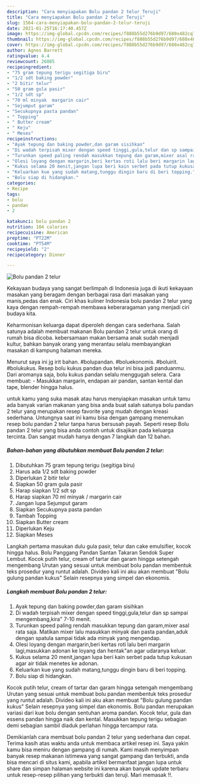 ```yaml
---
description: "Cara menyiapakan Bolu pandan 2 telur Teruji"
title: "Cara menyiapakan Bolu pandan 2 telur Teruji"
slug: 1564-cara-menyiapakan-bolu-pandan-2-telur-teruji
date: 2021-01-25T16:17:40.457Z
image: https://img-global.cpcdn.com/recipes/f888b55d276b9d97/680x482cq70/bolu-pandan-2-telur-foto-resep-utama.jpg
thumbnail: https://img-global.cpcdn.com/recipes/f888b55d276b9d97/680x482cq70/bolu-pandan-2-telur-foto-resep-utama.jpg
cover: https://img-global.cpcdn.com/recipes/f888b55d276b9d97/680x482cq70/bolu-pandan-2-telur-foto-resep-utama.jpg
author: Agnes Barrett
ratingvalue: 4.4
reviewcount: 26085
recipeingredient:
- "75 gram tepung terigu segitiga biru"
- "1/2 sdt baking powder"
- "2 bitir telur"
- "50 gram gula pasir"
- "1/2 sdt sp"
- "70 ml minyak  margarin cair"
- "Sejumput garam"
- "Secukupnya pasta pandan"
- " Topping"
- " Butter cream"
- " Keju"
- " Meses"
recipeinstructions:
- "Ayak tepung dan baking powder,dan garam sisihkan"
- "Di wadah terpisah mixer dengan speed tinggi,gula,telur dan sp sampai mengembang,kira&#34; 7-10 menit."
- "Turunkan speed paling rendah masukkan tepung dan garam,mixer asal rata saja. Matikan mixer lalu masukkan minyak dan pasta pandan,aduk dengan spatula sampai tidak ada minyak yang mengendap."
- "Olesi loyang dengan margarin,beri kertas roti lalu beri margarin lagi,masukkan adonan ke loyang dan hentak&#34;an agar udaranya keluar."
- "Kukus selama 20 menit,jangan lupa beri kain serbet pada tutup kukusan agar air tidak menetes ke adonan."
- "Keluarkan kue yang sudah matang,tunggu dingin baru di beri topping."
- "Bolu siap di hidangkan."
categories:
- Recipe
tags:
- bolu
- pandan
- 2

katakunci: bolu pandan 2 
nutrition: 104 calories
recipecuisine: American
preptime: "PT22M"
cooktime: "PT54M"
recipeyield: "2"
recipecategory: Dinner

---
```



![Bolu pandan 2 telur](https://img-global.cpcdn.com/recipes/f888b55d276b9d97/680x482cq70/bolu-pandan-2-telur-foto-resep-utama.jpg)

Kekayaan budaya yang sangat berlimpah di Indonesia juga di ikuti kekayaan masakan yang beragam dengan berbagai rasa dari masakan yang manis,pedas dan enak. Ciri khas kuliner Indonesia bolu pandan 2 telur yang kaya dengan rempah-rempah membawa keberaragaman yang menjadi ciri budaya kita.


Keharmonisan keluarga dapat diperoleh dengan cara sederhana. Salah satunya adalah membuat makanan Bolu pandan 2 telur untuk orang di rumah bisa dicoba. kebersamaan makan bersama anak sudah menjadi kultur, bahkan banyak orang yang merantau selalu membayangkan masakan di kampung halaman mereka.

Menurut saya ini jg irit bahan. #bolupandan. #boluekonomis. #boluirit. #bolukukus. Resep bolu kukus pandan dua telur ini bisa jadi panduanmu. Dari aromanya saja, bolu kukus pandan selalu menggugah selera. Cara membuat: - Masukkan margarin, endapan air pandan, santan kental dan tape, blender hingga halus.

untuk kamu yang suka masak atau harus menyiapkan masakan untuk tamu ada banyak varian makanan yang bisa anda buat salah satunya bolu pandan 2 telur yang merupakan resep favorite yang mudah dengan kreasi sederhana. Untungnya saat ini kamu bisa dengan gampang menemukan resep bolu pandan 2 telur tanpa harus bersusah payah.
Seperti resep Bolu pandan 2 telur yang bisa anda contoh untuk disajikan pada keluarga tercinta. Dan sangat mudah hanya dengan 7 langkah dan 12 bahan.


<!--inarticleads1-->

##### Bahan-bahan yang dibutuhkan membuat Bolu pandan 2 telur:

1. Dibutuhkan 75 gram tepung terigu (segitiga biru)
1. Harus ada 1/2 sdt baking powder
1. Diperlukan 2 bitir telur
1. Siapkan 50 gram gula pasir
1. Harap siapkan 1/2 sdt sp
1. Harap siapkan 70 ml minyak / margarin cair
1. Jangan lupa Sejumput garam
1. Siapkan Secukupnya pasta pandan
1. Tambah  Topping
1. Siapkan  Butter cream
1. Diperlukan  Keju
1. Siapkan  Meses


Langkah pertama masukan dulu gula pasir, telur dan cake emulsifier, kocok hingga halus. Bolu Panggang Pandan Santan Takaran Sendok Super Lembut. Kocok putih telur, cream of tartar dan garam hingga setengah mengembang Urutan yang sesuai untuk membuat bolu pandan membentuk teks prosedur yang runtut adalah. Divideo kali ini aku akan membuat &#34;Bolu gulung pandan kukus&#34; Selain resepnya yang simpel dan ekonomis. 

<!--inarticleads2-->

##### Langkah membuat  Bolu pandan 2 telur:

1. Ayak tepung dan baking powder,dan garam sisihkan
1. Di wadah terpisah mixer dengan speed tinggi,gula,telur dan sp sampai mengembang,kira&#34; 7-10 menit.
1. Turunkan speed paling rendah masukkan tepung dan garam,mixer asal rata saja. Matikan mixer lalu masukkan minyak dan pasta pandan,aduk dengan spatula sampai tidak ada minyak yang mengendap.
1. Olesi loyang dengan margarin,beri kertas roti lalu beri margarin lagi,masukkan adonan ke loyang dan hentak&#34;an agar udaranya keluar.
1. Kukus selama 20 menit,jangan lupa beri kain serbet pada tutup kukusan agar air tidak menetes ke adonan.
1. Keluarkan kue yang sudah matang,tunggu dingin baru di beri topping.
1. Bolu siap di hidangkan.


Kocok putih telur, cream of tartar dan garam hingga setengah mengembang Urutan yang sesuai untuk membuat bolu pandan membentuk teks prosedur yang runtut adalah. Divideo kali ini aku akan membuat &#34;Bolu gulung pandan kukus&#34; Selain resepnya yang simpel dan ekonomis. Bolu pandan merupakan variasi dari kue bolu dengan sentuhan aroma pandan. Kocok telur, gula dan essens pandan hingga naik dan kental. Masukkan tepung terigu sebagian demi sebagian sambil diaduk perlahan hingga tercampur rata. 

Demikianlah cara membuat bolu pandan 2 telur yang sederhana dan cepat. Terima kasih atas waktu anda untuk membaca artikel resep ini. Saya yakin kamu bisa meniru dengan gampang di rumah. Kami masih menyimpan banyak resep makanan istimewa yang sangat gampang dan terbukti, anda bisa mencari di situs kami, apabila artikel bermanfaat jangan lupa untuk share dan simpan halaman website ini karena akan banyak update terbaru untuk resep-resep pilihan yang terbukti dan teruji. Mari memasak !!. 
